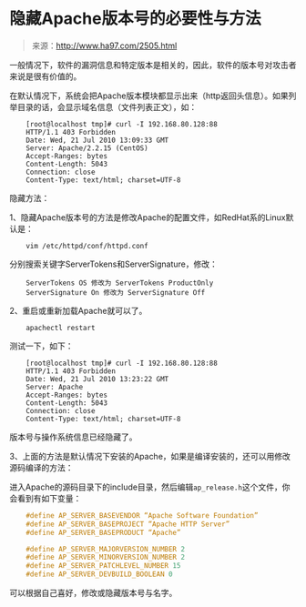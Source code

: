 # 隐藏Apache版本号的必要性与方法

> 来源：http://www.ha97.com/2505.html

一般情况下，软件的漏洞信息和特定版本是相关的，因此，软件的版本号对攻击者来说是很有价值的。

在默认情况下，系统会把Apache版本模块都显示出来（http返回头信息）。如果列举目录的话，会显示域名信息（文件列表正文），如：

```shell
    [root@localhost tmp]# curl -I 192.168.80.128:88
    HTTP/1.1 403 Forbidden
    Date: Wed, 21 Jul 2010 13:09:33 GMT
    Server: Apache/2.2.15 (CentOS)
    Accept-Ranges: bytes
    Content-Length: 5043
    Connection: close
    Content-Type: text/html; charset=UTF-8
```

隐藏方法：

1、隐藏Apache版本号的方法是修改Apache的配置文件，如RedHat系的Linux默认是：

```shell
    vim /etc/httpd/conf/httpd.conf
```

分别搜索关键字ServerTokens和ServerSignature，修改：

```shell
    ServerTokens OS 修改为 ServerTokens ProductOnly
    ServerSignature On 修改为 ServerSignature Off
```

2、重启或重新加载Apache就可以了。

```shell
    apachectl restart
```

测试一下，如下：

```shell
    [root@localhost tmp]# curl -I 192.168.80.128:88
    HTTP/1.1 403 Forbidden
    Date: Wed, 21 Jul 2010 13:23:22 GMT
    Server: Apache
    Accept-Ranges: bytes
    Content-Length: 5043
    Connection: close
    Content-Type: text/html; charset=UTF-8
```

版本号与操作系统信息已经隐藏了。

3、上面的方法是默认情况下安装的Apache，如果是编译安装的，还可以用修改源码编译的方法：

进入Apache的源码目录下的include目录，然后编辑`ap_release.h`这个文件，你会看到有如下变量：

```c
    #define AP_SERVER_BASEVENDOR “Apache Software Foundation”
    #define AP_SERVER_BASEPROJECT “Apache HTTP Server”
    #define AP_SERVER_BASEPRODUCT “Apache”

    #define AP_SERVER_MAJORVERSION_NUMBER 2
    #define AP_SERVER_MINORVERSION_NUMBER 2
    #define AP_SERVER_PATCHLEVEL_NUMBER 15
    #define AP_SERVER_DEVBUILD_BOOLEAN 0
```

可以根据自己喜好，修改或隐藏版本号与名字。
